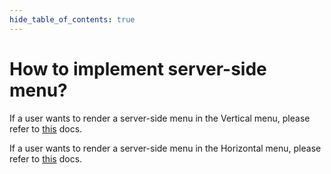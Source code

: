 ```yaml
---
hide_table_of_contents: true
---
```


# How to implement server-side menu?

If a user wants to render a server-side menu in the Vertical menu, please refer to [this](/docs/menu-examples/vertical-examples/menu-render/menu-with-api) docs.

If a user wants to render a server-side menu in the Horizontal menu, please refer to [this](/docs/menu-examples/horizontal-examples/menu-render/menu-with-api) docs.